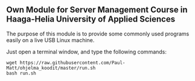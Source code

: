 ## Own Module for Server Management Course in Haaga-Helia University of Applied Sciences

The purpose of this module is to provide some commonly used programs easily on a live USB Linux machine.

Just open a terminal window, and type the following commands:

```
wget https://raw.githubusercontent.com/Paul-Matt/ohjelma_koodit/master/run.sh
bash run.sh
```


